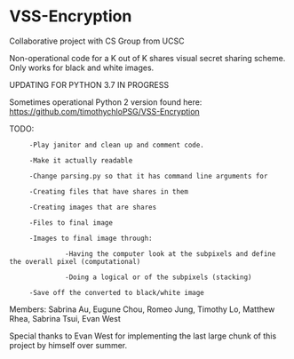 # VSS-Encryption
Collaborative project with CS Group from UCSC

Non-operational code for a K out of K shares visual secret sharing scheme. Only works for black and white images.

UPDATING FOR PYTHON 3.7 IN PROGRESS

Sometimes operational Python 2 version found here: https://github.com/timothychloPSG/VSS-Encryption

TODO:    

         -Play janitor and clean up and comment code.
         
         -Make it actually readable
         
         -Change parsing.py so that it has command line arguments for
         
         -Creating files that have shares in them
         
         -Creating images that are shares
         
         -Files to final image
         
         -Images to final image through:
         
                  -Having the computer look at the subpixels and define the overall pixel (computational)
                  
                  -Doing a logical or of the subpixels (stacking)
                  
         -Save off the converted to black/white image

Members: Sabrina Au, Eugune Chou, Romeo Jung, Timothy Lo, Matthew Rhea,
         Sabrina Tsui, Evan West

Special thanks to Evan West for implementing the last large chunk of this project by himself over
summer.
